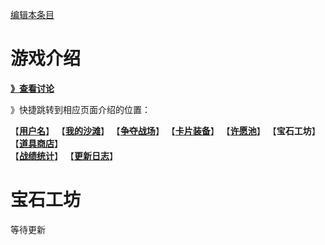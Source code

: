 [编辑本条目](https://github.com/GuguTown/Wiki/edit/main/function/好运奖励.md)
# 游戏介绍
[**》查看讨论**](#讨论)   

》快捷跳转到相应页面介绍的位置：   

【[**用户名**](首页.md)】 【[**我的沙滩**](我的沙滩.md)】 【[**争夺战场**](争夺战场.md)】 【[**卡片装备**](卡片装备.md)】 【[**许愿池**](许愿池.md)】 【**宝石工坊**】 【[**道具商店**](../shop.md)】   
【[**战绩统计**](战绩统计.md)】 【[**更新日志**](更新日志.md)】  

# 宝石工坊
等待更新
<!--
### 说明
奖池与卡堆每日刷新，卡堆中一共有12张卡牌。   
鼠标点击任意一张牌，获得该牌种基本数值乘以牌面倍数的奖励（已经翻开的卡如果是光环，数值会小于实际增长数值，因为这个数值是按照“增长后的光环数值”算出来的）   
如：抽取到一张“5.5倍贝壳”的牌，我的基础奖励为“156200贝壳”，那么获得 859100 贝壳   
基本数值作为公式计算用途，如果没有抽到对应的牌（贝壳、光环牌），是没有基础奖励的   
锻造材料箱和体能刺激药水奖励不受倍数影响，固定为1。  
### 奖池
贝壳卡：9张   
光环卡：1张   
锻造材料箱卡：1张   
体能刺激药水卡：1张   
### 奖池基本数值算法
贝壳=(1000+争夺等级\*400)   
体能刺激药水=1   
锻造材料箱=1  
光环点数=(280%-我的光环%)/100   
光环小于100%时，如果抽到光环，获得双倍增长。
### 翻牌消耗
**注意：使用贝壳无视上限的翻牌消耗会逐次增加，量力而为。**   
非VIP每日翻牌上限为1，SVIP与BVIP均可以将翻牌上限+1（可叠加）。   
第 $N$ 次无视上限翻牌将消耗 $40000 \times 2^N$ 贝壳。   
-->

<link rel="dns-prefetch" href="http://cdn.mathjax.org">
<script type="text/javascript" async src="https://cdn.bootcss.com/mathjax/2.7.0/MathJax.js?config=TeX-AMS-MML_HTMLorMML"></script>
<script type="text/javascript" async src="https://cdnjs.cloudflare.com/ajax/libs/mathjax/2.7.0/MathJax.js?config=TeX-AMS-MML_HTMLorMML"></script>
<script type="text/x-mathjax-config">MathJax.Hub.Config({ tex2jax: {inlineMath: [['$','$']]} });</script>
